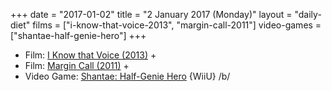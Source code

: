 +++
date = "2017-01-02"
title = "2 January 2017 (Monday)"
layout = "daily-diet"
films = ["i-know-that-voice-2013", "margin-call-2011"]
video-games = ["shantae-half-genie-hero"]
+++


* Film: [I Know that Voice (2013)](/films/i-know-that-voice-2013) +
* Film: [Margin Call (2011)](/films/margin-call-2011) +
* Video Game: [Shantae: Half-Genie Hero](/video-games/shantae-half-genie-hero) {WiiU} /b/